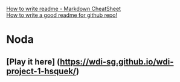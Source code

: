 [How to write readme - Markdown CheatSheet](https://github.com/adam-p/markdown-here/wiki/Markdown-Cheatsheet)  
[How to write a good readme for github repo!](https://gist.github.com/PurpleBooth/109311bb0361f32d87a2)

# Noda
<!---
Read Me Contents
-->
## [Play it here] (https://wdi-sg.github.io/wdi-project-1-hsquek/)
